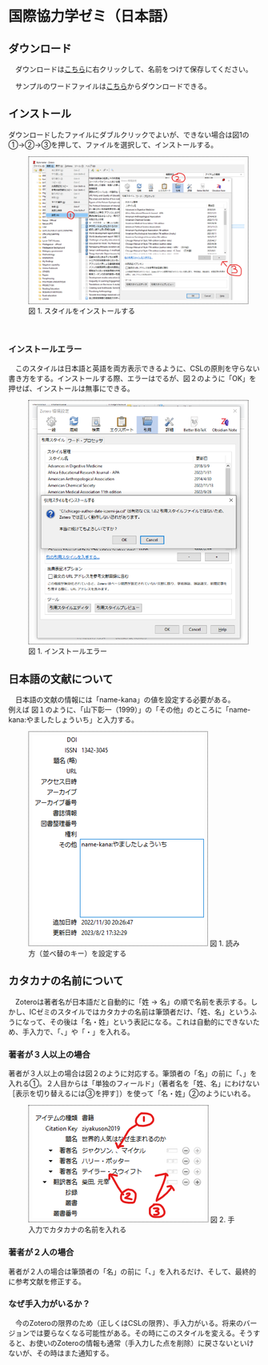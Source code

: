 # 国際協力学ゼミ（日本語）
## ダウンロード
　ダウンロードは[こちら](https://raw.githubusercontent.com/frianasoa/Zotero-Styles-JP/main/International%20Collaboration%20and%20Development%20Studies%20%40%20HUS.OU/chicago-author-date-iczemi-ja.csl)に右クリックして、名前をつけて保存してください。<br/>

　サンプルのワードファイルは[こちら](https://github.com/frianasoa/Zotero-Styles-JP/raw/main/IC%20Zemi%20at%20HUS.OU/chicago-author-date-iczemi-ja.docx)からダウンロードできる。

## インストール
ダウンロードしたファイルにダブルクリックでよいが、できない場合は図1の①→②→③を押して、ファイルを選択して、インストールする。<br/>
<figure>
<img style="border: dotted 1px; padding: 0.5em;" src="https://github.com/frianasoa/Zotero-Styles-JP/blob/main/assets/installing-style.png?raw=true" />
<figure-caption>図 1. スタイルをインストールする</figure-caption>
</figure> <br/>

### インストールエラー
　このスタイルは日本語と英語を両方表示できるように、CSLの原則を守らない書き方をする。インストールする際、エラーはでるが、図２のように「OK」を押せば、インストールは無事にできる。

<figure>
<img style="border: dotted 1px; padding: 0.5em;" src="https://github.com/frianasoa/Zotero-Styles-JP/blob/main/assets/install-error.png?raw=true" />
<figure-caption>図 1. インストールエラー</figure-caption>
</figure>

## 日本語の文献について
　日本語の文献の情報には「name-kana」の値を設定する必要がある。 <br/>
例えば 図１のように、「山下彰一（1999）」の「その他」のところに「name-kana:やましたしょういち」と入力する。<br/>

<figure>
<img style="border: dotted 1px; padding: 0.5em;" src="https://github.com/frianasoa/Zotero-Styles-JP/blob/main/assets/adding-extra.png?raw=true" />
<figure-caption>図 1. 読み方（並べ替のキー）を設定する</figure-caption>
</figure>

## カタカナの名前について
　Zoteroは著者名が日本語だと自動的に「姓 → 名」の順で名前を表示する。しかし、ICゼミのスタイルではカタカナの名前は筆頭者だけ、「姓、名」というふうになって、その後は「名・姓」という表記になる。これは自動的にできないため、手入力で、「、」や「・」を入れる。<br/>

### 著者が３人以上の場合
著者が３人以上の場合は図２のように対応する。筆頭者の「名」の前に「、」を入れる①。２人目からは「単独のフィールド」（著者名を「姓、名」にわけない［表示を切り替えるには③を押す］）を使って「名・姓」②のようにいれる。<br/>

<figure>
<img style="border: dotted 1px; padding: 0.5em;" src="https://github.com/frianasoa/Zotero-Styles-JP/blob/main/assets/katakana-names.png?raw=true" />
<figure-caption>図 2. 手入力でカタカナの名前を入れる</figure-caption>
</figure>

### 著者が２人の場合
著者が２人の場合は筆頭者の「名」の前に「、」を入れるだけ、そして、最終的に参考文献を修正する。

### なぜ手入力がいるか？
　今のZoteroの限界のため（正しくはCSLの限界）、手入力がいる。将来のバージョンでは要らなくなる可能性がある。その時にこのスタイルを変える。そうすると、お使いのZoteroの情報も通常（手入力した点を削除）に戻さないといけないが、その時はまた通知する。